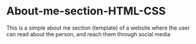 # About-me-section-HTML-CSS
This is a simple about me section (template) of a website where the user can read about the person, and reach them through social media
